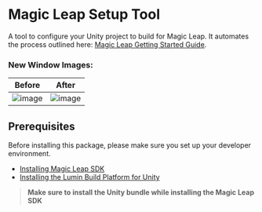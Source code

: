 
# Magic Leap Setup Tool
A tool to configure your Unity project to build for Magic Leap. It automates the process outlined here: [Magic Leap Getting Started Guide](https://developer.magicleap.com/en-us/learn/guides/get-started-developing-in-unity).

### New Window Images:
Before             |  After             
:-------------------------:|:-------------------------:
![image](https://user-images.githubusercontent.com/7719833/125177552-caeaaf80-e1aa-11eb-90cd-2ac23f252503.png) |![image](https://user-images.githubusercontent.com/7719833/125177559-d50cae00-e1aa-11eb-951a-79f93b483dbd.png)

## Prerequisites

Before installing this package, please make sure you set up your developer environment.  

- [Installing Magic Leap SDK](https://developer.magicleap.com/en-us/learn/guides/develop-setup)
- [Installing the Lumin Build Platform for Unity](https://developer.magicleap.com/en-us/learn/guides/get-started-developing-in-unity#install-unity-editor)
> **Make sure to install the Unity bundle while installing the Magic Leap SDK**

